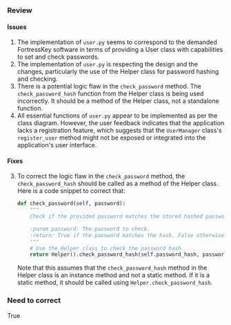### Review
#### Issues
1. The implementation of `user.py` seems to correspond to the demanded FortressKey software in terms of providing a User class with capabilities to set and check passwords.
2. The implementation of `user.py` is respecting the design and the changes, particularly the use of the Helper class for password hashing and checking.
3. There is a potential logic flaw in the `check_password` method. The `check_password_hash` function from the Helper class is being used incorrectly. It should be a method of the Helper class, not a standalone function.
4. All essential functions of `user.py` appear to be implemented as per the class diagram. However, the user feedback indicates that the application lacks a registration feature, which suggests that the `UserManager` class's `register_user` method might not be exposed or integrated into the application's user interface.

#### Fixes
3. To correct the logic flaw in the `check_password` method, the `check_password_hash` should be called as a method of the Helper class. Here is a code snippet to correct that:
    ```python
    def check_password(self, password):
        """
        Check if the provided password matches the stored hashed password.

        :param password: The password to check.
        :return: True if the password matches the hash, False otherwise.
        """
        # Use the Helper class to check the password hash
        return Helper().check_password_hash(self.password_hash, password)
    ```
   Note that this assumes that the `check_password_hash` method in the Helper class is an instance method and not a static method. If it is a static method, it should be called using `Helper.check_password_hash`.

### Need to correct
True